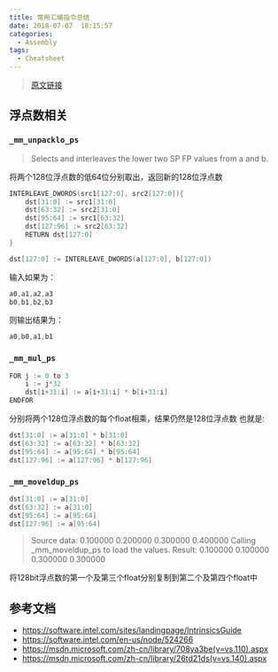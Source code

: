 ```yaml
---
title: 常用汇编指令总结
date: 2018-07-07  18:15:57
categories:
  - Assembly
tags: 
  - Cheatsheet
---
```


> [原文链接](http://blog.samwei12.cn/2018/07/07/Assembly/%E5%B8%B8%E7%94%A8%E6%B1%87%E7%BC%96%E6%8C%87%E4%BB%A4/)

<!--more-->

## 浮点数相关

### `_mm_unpacklo_ps`

> Selects and interleaves the lower two SP FP values from a and b.

将两个128位浮点数的低64位分别取出，返回新的128位浮点数

```C++
INTERLEAVE_DWORDS(src1[127:0], src2[127:0]){
	dst[31:0] := src1[31:0] 
	dst[63:32] := src2[31:0] 
	dst[95:64] := src1[63:32] 
	dst[127:96] := src2[63:32] 
	RETURN dst[127:0]
}	

dst[127:0] := INTERLEAVE_DWORDS(a[127:0], b[127:0])
```

输入如果为：
```C++
a0,a1,a2,a3
b0,b1,b2,b3
```

则输出结果为：
```C++
a0,b0,a1,b1
```

### `_mm_mul_ps`

```C++
FOR j := 0 to 3
	i := j*32
	dst[i+31:i] := a[i+31:i] * b[i+31:i]
ENDFOR
```

分别将两个128位浮点数的每个float相乘，结果仍然是128位浮点数
也就是:
```C++
dst[31:0] := a[31:0] * b[31:0]
dst[63:32] := a[63:32] * b[63:32]
dst[95:64] := a[95:64] * b[95:64] 
dst[127:96] := a[127:96] * b[127:96]
```



### `_mm_moveldup_ps`

```C++
dst[31:0] := a[31:0] 
dst[63:32] := a[31:0]
dst[95:64] := a[95:64] 
dst[127:96] := a[95:64]
```

> Source data: 0.100000 0.200000 0.300000 0.400000
> Calling _mm_moveldup_ps to load the values.
> Result: 0.100000 0.100000 0.300000 0.300000

将128bit浮点数的第一个及第三个float分别复制到第二个及第四个float中

## 参考文档

* https://software.intel.com/sites/landingpage/IntrinsicsGuide
* https://software.intel.com/en-us/node/524266
* https://msdn.microsoft.com/zh-cn/library/708ya3be(v=vs.110).aspx
* https://msdn.microsoft.com/zh-cn/library/26td21ds(v=vs.140).aspx